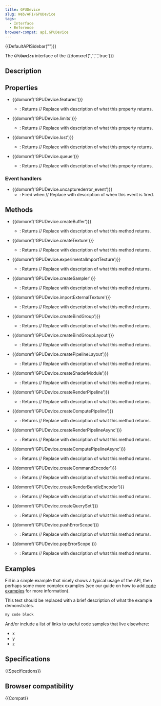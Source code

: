 ```yaml
---
title: GPUDevice
slug: Web/API/GPUDevice
tags:
  - Interface
  - Reference
browser-compat: api.GPUDevice
---
```

{{DefaultAPISidebar("")}}

The **`GPUDevice`** interface of the {{domxref('','','','true')}} 

## Description

 

## Properties

- {{domxref('GPUDevice.features')}}
  - : Returns // Replace with description of what this property returns.

- {{domxref('GPUDevice.limits')}}
  - : Returns // Replace with description of what this property returns.

- {{domxref('GPUDevice.lost')}}
  - : Returns // Replace with description of what this property returns.

- {{domxref('GPUDevice.queue')}}
  - : Returns // Replace with description of what this property returns.

### Event handlers

- {{domxref('GPUDevice.uncapturederror_event')}}
  - : Fired when // Replace with description of when this event is fired.

## Methods

- {{domxref('GPUDevice.createBuffer')}}
  - : Returns // Replace with description of what this method returns.

- {{domxref('GPUDevice.createTexture')}}
  - : Returns // Replace with description of what this method returns.

- {{domxref('GPUDevice.experimentalImportTexture')}}
  - : Returns // Replace with description of what this method returns.

- {{domxref('GPUDevice.createSampler')}}
  - : Returns // Replace with description of what this method returns.

- {{domxref('GPUDevice.importExternalTexture')}}
  - : Returns // Replace with description of what this method returns.

- {{domxref('GPUDevice.createBindGroup')}}
  - : Returns // Replace with description of what this method returns.

- {{domxref('GPUDevice.createBindGroupLayout')}}
  - : Returns // Replace with description of what this method returns.

- {{domxref('GPUDevice.createPipelineLayout')}}
  - : Returns // Replace with description of what this method returns.

- {{domxref('GPUDevice.createShaderModule')}}
  - : Returns // Replace with description of what this method returns.

- {{domxref('GPUDevice.createRenderPipeline')}}
  - : Returns // Replace with description of what this method returns.

- {{domxref('GPUDevice.createComputePipeline')}}
  - : Returns // Replace with description of what this method returns.

- {{domxref('GPUDevice.createRenderPipelineAsync')}}
  - : Returns // Replace with description of what this method returns.

- {{domxref('GPUDevice.createComputePipelineAsync')}}
  - : Returns // Replace with description of what this method returns.

- {{domxref('GPUDevice.createCommandEncoder')}}
  - : Returns // Replace with description of what this method returns.

- {{domxref('GPUDevice.createRenderBundleEncoder')}}
  - : Returns // Replace with description of what this method returns.

- {{domxref('GPUDevice.createQuerySet')}}
  - : Returns // Replace with description of what this method returns.

- {{domxref('GPUDevice.pushErrorScope')}}
  - : Returns // Replace with description of what this method returns.

- {{domxref('GPUDevice.popErrorScope')}}
  - : Returns // Replace with description of what this method returns.

## Examples

Fill in a simple example that nicely shows a typical usage of the API, then perhaps some more complex examples (see our guide on how to add [code examples](/en-US/docs/MDN/Contribute/Structures/Code_examples) for more information).

This text should be replaced with a brief description of what the example demonstrates.

```js
my code block
```

And/or include a list of links to useful code samples that live elsewhere:

*   x
*   y
*   z

## Specifications

{{Specifications}}

## Browser compatibility

{{Compat}}

